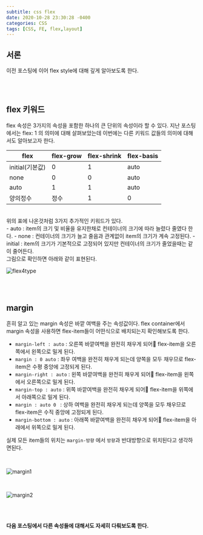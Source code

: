 ```yaml
---
subtitle: css flex
date: 2020-10-28 23:30:28 -0400
categories: CSS 
tags: [CSS, FE, flex,layout]
---
```


## 서론

이전 포스팅에 이어 flex style에 대해 깊게 알아보도록 한다.

<br><br>

## flex 키워드

flex 속성은 3가지의 속성을 포함한 하나의 큰 단위의 속성이라 할 수 있다. 지난 포스팅에서는
flex: 1 의 의미에 대해 살펴보았는데 이번에는 다른 키워드 값들의 의미에 대해서도 알아보고자 한다.

|flex | flex-grow | flex-shrink | flex-basis|
|---|---|---|---|
|initial(기본값)| 0 | 1 | auto|
|none | 0 | 0 | auto|
|auto | 1 | 1 | auto | 
|양의정수 | 정수 | 1 | 0 |

<br>
위의 표에 나온것처럼 3가지 추가적인 키워드가 있다. <br>
- auto : item의 크기 및 비율을 유지한채로 컨테이너의 크기에 따라 늘렸다 줄였다 한다.
- none : 컨테이너의 크기가 늘고 줄음과 관계없이 item의 크기가 계속 고정된다.
- initial : item의 크기가 기본적으로 고정되어 있지만 컨테이너의 크기가 줄었을때는 같이 줄어든다.
<br>
그림으로 확인하면 아래와 같이 표현된다.
<br>

![flex4type](https://junstar17.github.io/img/flex4type.png)

<br><br>


## margin

흔히 알고 있는 margin 속성은 바깥 여백을 주는 속성값이다.
flex container에서 margin 속성을 사용하면 flex-item들이 어떤식으로 배치되는지 확인해보도록 한다.

- `margin-left : auto` : 오른쪽 바깥여백을 완전히 채우게 되어 flex-item을 오른쪽에서 왼쪽으로 밀게 된다.
- `margin : 0 auto` : 좌우 여백을 완전히 채우게 되는데 양쪽을 모두 채우므로 flex-item은 수평 중앙에 고정되게 된다.
- `margin-right : auto` : 왼쪽 바깥여백을 완전히 채우게 되어 flex-item을 왼쪽에서 오른쪽으로 밀게 된다.
- `margin-top : auto` : 위쪽 바깥여백을 완전히 채우게 되어 flex-item을 위쪽에서 아래쪽으로 밀게 된다.
- `margin : auto 0 ` : 상하 여백을 완전히 채우게 되는데 양쪽을 모두 채우므로 flex-item은 수직 중앙에 고정되게 된다.
- `margin-bottom : auto` : 아래쪽 바깥여백을 완전히 채우게 되어 flex-item을 아래에서 위쪽으로 밀게 된다.

실제 모든 item들의 위치는 `margin-방향` 에서 `방향`과 반대방향으로 위치된다고 생각하면된다.

<br>

![margin1](https://junstar17.github.io/img/margin1.png)

<br>

![margin2](https://junstar17.github.io/img/margin2.png)

<br><br>

**다음 포스팅에서 다른 속성들에 대해서도 자세히 다뤄보도록 한다.**

